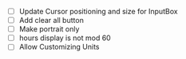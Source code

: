 - [ ] Update Cursor positioning and size for InputBox
- [ ] Add clear all button
- [ ] Make portrait only
- [ ] hours display is not mod 60
- [ ] Allow Customizing Units